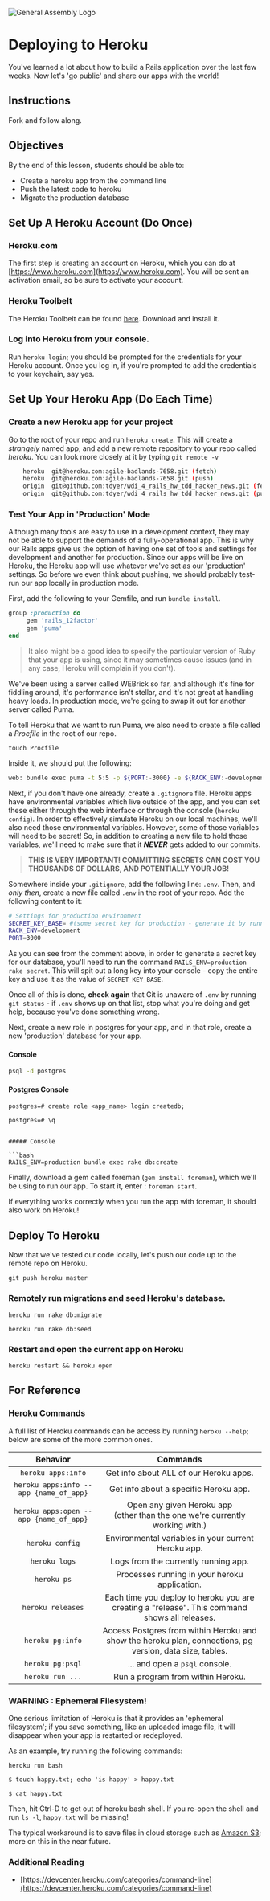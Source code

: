 ![General Assembly Logo](http://i.imgur.com/ke8USTq.png)

# Deploying to Heroku
You've learned a lot about how to build a Rails application over the last few weeks. Now let's 'go public' and share our apps with the world!

## Instructions

Fork and follow along.

## Objectives

By the end of this lesson, students should be able to:

- Create a heroku app from the command line
- Push the latest code to heroku
- Migrate the production database

## Set Up A Heroku Account (Do Once)
### Heroku.com
The first step is creating an account on Heroku, which you can do at [https://www.heroku.com](https://www.heroku.com). You will be sent an activation email, so be sure to activate your account.

### Heroku Toolbelt
The Heroku Toolbelt can be found [here](https://toolbelt.heroku.com/). Download and install it.

### Log into Heroku from your console.
Run `heroku login`; you should be prompted for the credentials for your Heroku account. Once you log in, if you're prompted to add the credentials to your keychain, say yes.

## Set Up Your Heroku App (Do Each Time)
### Create a new Heroku app for your project
Go to the root of your repo and run `heroku create`. This will create a _strangely_ named app, and add a new remote repository to your repo called _heroku_. You can look more closely at it by typing     `git remote -v`

```bash
    heroku  git@heroku.com:agile-badlands-7658.git (fetch)
    heroku  git@heroku.com:agile-badlands-7658.git (push)
    origin  git@github.com:tdyer/wdi_4_rails_hw_tdd_hacker_news.git (fetch)
    origin  git@github.com:tdyer/wdi_4_rails_hw_tdd_hacker_news.git (push)
```

### Test Your App in 'Production' Mode
Although many tools are easy to use in a development context, they may not be able to support the demands of a fully-operational app. This is why our Rails apps give us the option of having one set of tools and settings for development and another for production. Since our apps will be live on Heroku, the Heroku app will use whatever we've set as our 'production' settings. So before we even think about pushing, we should probably test-run our app locally in production mode.

First, add the following to your Gemfile, and run `bundle install`.

```ruby
group :production do
     gem 'rails_12factor'
     gem 'puma'
end
```

> It also might be a good idea to specify the particular version of Ruby that your app is using, since it may sometimes cause issues (and in any case, Heroku will complain if you don't).

We've been using a server called WEBrick so far, and although it's fine for fiddling around, it's performance isn't stellar, and it's not great at handling heavy loads. In production mode, we're going to swap it out for another server called Puma.

To tell Heroku that we want to run Puma, we also need to create a file called a _Procfile_ in the root of our repo.

`touch Procfile`

Inside it, we should put the following:

```bash
web: bundle exec puma -t 5:5 -p ${PORT:-3000} -e ${RACK_ENV:-development}
```

Next, if you don't have one already, create a `.gitignore` file. Heroku apps have environmental variables which live outside of the app, and you can set these either through the web interface or through the console (`heroku config`). In order to effectively simulate Heroku on our local machines, we'll also need those environmental variables. However, some of those variables will need to be secret! So, in addition to creating a new file to hold those variables, we'll need to make sure that it **_NEVER_** gets added to our commits.

> ****THIS IS VERY IMPORTANT! COMMITTING SECRETS CAN COST YOU THOUSANDS OF DOLLARS, AND POTENTIALLY YOUR JOB!****

Somewhere inside your `.gitignore`, add the following line: `.env`. Then, and _only then_, create a new file called `.env` in the root of your repo. Add the following content to it:

```bash
# Settings for production environment
SECRET_KEY_BASE= #(some secret key for production - generate it by running `RAILS_ENV=production rake secret`)
RACK_ENV=development
PORT=3000
```

As you can see from the comment above, in order to generate a secret key for our database, you'll need to run the command `RAILS_ENV=production rake secret`. This will spit out a long key into your console - copy the entire key and use it as the value of `SECRET_KEY_BASE`.

Once all of this is done, **check again** that Git is unaware of `.env` by running `git status` - if `.env` shows up on that list, stop what you're doing and get help, because you've done something wrong.

Next, create a new role in postgres for your app, and in that role, create a new 'production' database for your app.

#### Console

```bash
psql -d postgres
```

#### Postgres Console


`postgres=# create role <app_name> login createdb;`

`postgres=# \q`
```

##### Console

```bash
RAILS_ENV=production bundle exec rake db:create
```

Finally, download a gem called foreman (`gem install foreman`), which we'll be using to run our app. To start it, enter : `foreman start`.

If everything works correctly when you run the app with foreman, it should also work on Heroku!

## Deploy To Heroku
Now that we've tested our code locally, let's push our code up to the remote repo on Heroku.


`git push heroku master`


### Remotely run migrations and seed Heroku's database.


`heroku run rake db:migrate`

`heroku run rake db:seed`


### Restart and open the current app on Heroku


`heroku restart && heroku open`


## For Reference
### Heroku Commands
A full list of Heroku commands can be access by running `heroku --help`; below are some of the more common ones.

Behavior                               | Commands
:------------------------------------: | :------------------------------------------------------------------------------------------------------:
`heroku apps:info`                     | Get info about ALL of our Heroku apps.
`heroku apps:info --app {name_of_app}` | Get info about a specific Heroku app.
`heroku apps:open --app {name_of_app}` | Open any given Heroku app <br> (other than the one we're currently working with.)
`heroku config`                        | Environmental variables in your current Heroku app.
`heroku logs`                          | Logs from the currently running app.
`heroku ps`                            | Processes running in your heroku application.
`heroku releases`                      | Each time you deploy to heroku you are creating a "release". This command shows all releases.
`heroku pg:info`                       | Access Postgres from within Heroku and show the heroku plan, connections, pg version, data size, tables.
`heroku pg:psql`                       | ... and open a `psql` console.
`heroku run ...`                       | Run a program from within Heroku.

### WARNING : Ephemeral Filesystem!
One serious limitation of Heroku is that it provides an 'ephemeral filesystem'; if you save something, like an uploaded image file, it will disappear when your app is restarted or redeployed.

As an example, try running the following commands:

`heroku run bash`

`$ touch happy.txt; echo 'is happy' > happy.txt`

`$ cat happy.txt`

Then, hit Ctrl-D to get out of heroku bash shell. If you re-open the shell and run `ls -l`, `happy.txt` will be missing!

The typical workaround is to save files in cloud storage such as [Amazon S3](https://aws.amazon.com/s3/); more on this in the near future.

### Additional Reading
- [https://devcenter.heroku.com/categories/command-line](https://devcenter.heroku.com/categories/command-line)
